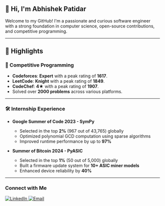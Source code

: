 ## 👋 Hi, I'm Abhishek Patidar

Welcome to my GitHub! I'm a passionate and curious software engineer with a strong foundation in computer science, open-source contributions, and competitive programming.

---

## 🚀 Highlights

### 🧮 Competitive Programming

- **Codeforces**: **Expert** with a peak rating of **1617**.
- **LeetCode**: **Knight** with a peak rating of **1849**.
- **CodeChef**: **4★** with a peak rating of **1907**.
- Solved over **2000 problems** across various platforms.

---

### 🛠️ Internship Experience

- **Google Summer of Code 2023 - SymPy**  
  - Selected in the top **2%** (967 out of 43,765) globally  
  - Optimized polynomial GCD computation using sparse algorithms  
  - Improved runtime performance by up to **97%**

- **Summer of Bitcoin 2024 - PyASIC**
  - Selected in the top **1%** (50 out of 5,000) globally  
  - Built a firmware update system for **10+ ASIC miner models**  
  - Enhanced device reliability by **40%**

---
### Connect with Me

<div>
  <a href="https://linkedin.com/in/abhishekpatidar2311">
    <img src="https://img.shields.io/badge/LinkedIn-%230077B5.svg?logo=linkedin&logoColor=white" alt="LinkedIn">
  </a>
  <a href="mailto:2311abhiptdr@gmail.com">
    <img src="https://img.shields.io/badge/Email-D14836?logo=gmail&logoColor=white" alt="Email">
  </a>
</div>
